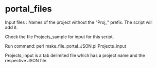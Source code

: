 # portal_files
Input files : Names of the project without the "Proj_"  prefix. The script will add it. 

Check the file Projects_sample for input for this script. 

Run command: 
perl make_file_portal_JSON.pl Projects_input 

Projects_input is a tab delimited file which has a project name and the respective JSON file.

